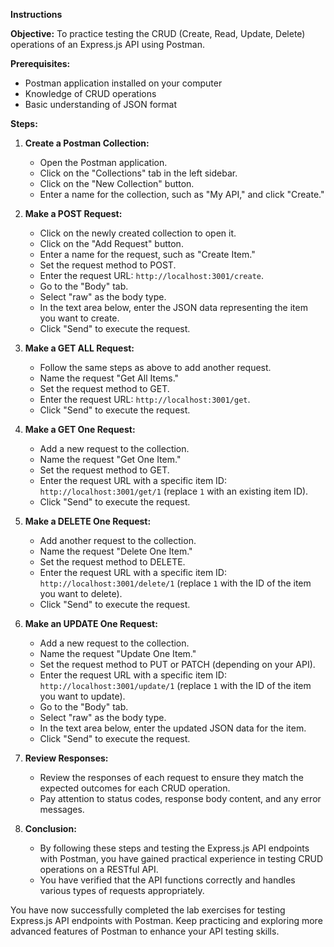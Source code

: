 **Instructions**

**Objective:**
To practice testing the CRUD (Create, Read, Update, Delete) operations of an Express.js API using Postman.

**Prerequisites:**
- Postman application installed on your computer
- Knowledge of CRUD operations
- Basic understanding of JSON format

**Steps:**

1. **Create a Postman Collection:**
   - Open the Postman application.
   - Click on the "Collections" tab in the left sidebar.
   - Click on the "New Collection" button.
   - Enter a name for the collection, such as "My API," and click "Create."

2. **Make a POST Request:**
   - Click on the newly created collection to open it.
   - Click on the "Add Request" button.
   - Enter a name for the request, such as "Create Item."
   - Set the request method to POST.
   - Enter the request URL: `http://localhost:3001/create`.
   - Go to the "Body" tab.
   - Select "raw" as the body type.
   - In the text area below, enter the JSON data representing the item you want to create.
   - Click "Send" to execute the request.

3. **Make a GET ALL Request:**
   - Follow the same steps as above to add another request.
   - Name the request "Get All Items."
   - Set the request method to GET.
   - Enter the request URL: `http://localhost:3001/get`.
   - Click "Send" to execute the request.

4. **Make a GET One Request:**
   - Add a new request to the collection.
   - Name the request "Get One Item."
   - Set the request method to GET.
   - Enter the request URL with a specific item ID: `http://localhost:3001/get/1` (replace `1` with an existing item ID).
   - Click "Send" to execute the request.

5. **Make a DELETE One Request:**
   - Add another request to the collection.
   - Name the request "Delete One Item."
   - Set the request method to DELETE.
   - Enter the request URL with a specific item ID: `http://localhost:3001/delete/1` (replace `1` with the ID of the item you want to delete).
   - Click "Send" to execute the request.

6. **Make an UPDATE One Request:**
   - Add a new request to the collection.
   - Name the request "Update One Item."
   - Set the request method to PUT or PATCH (depending on your API).
   - Enter the request URL with a specific item ID: `http://localhost:3001/update/1` (replace `1` with the ID of the item you want to update).
   - Go to the "Body" tab.
   - Select "raw" as the body type.
   - In the text area below, enter the updated JSON data for the item.
   - Click "Send" to execute the request.

7. **Review Responses:**
   - Review the responses of each request to ensure they match the expected outcomes for each CRUD operation.
   - Pay attention to status codes, response body content, and any error messages.

8. **Conclusion:**
   - By following these steps and testing the Express.js API endpoints with Postman, you have gained practical experience in testing CRUD operations on a RESTful API.
   - You have verified that the API functions correctly and handles various types of requests appropriately.

You have now successfully completed the lab exercises for testing Express.js API endpoints with Postman. Keep practicing and exploring more advanced features of Postman to enhance your API testing skills.